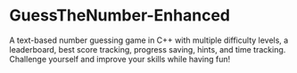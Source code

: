 # GuessTheNumber-Enhanced
A text-based number guessing game in C++ with multiple difficulty levels, a leaderboard, best score tracking, progress saving, hints, and time tracking. Challenge yourself and improve your skills while having fun!
